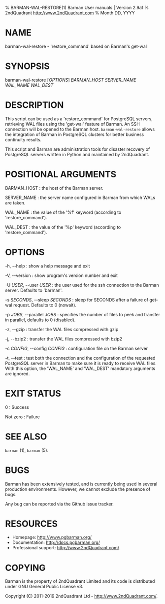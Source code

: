 % BARMAN-WAL-RESTORE(1) Barman User manuals | Version 2.9a1
% 2ndQuadrant <http://www.2ndQuadrant.com>
% Month DD, YYYY

# NAME

barman-wal-restore - 'restore_command' based on Barman's get-wal


# SYNOPSIS

barman-wal-restore [*OPTIONS*] *BARMAN_HOST* *SERVER_NAME* *WAL_NAME* *WAL_DEST*


# DESCRIPTION

This script can be used as a 'restore_command' for PostgreSQL servers,
retrieving WAL files using the 'get-wal' feature of Barman. An SSH
connection will be opened to the Barman host.
`barman-wal-restore` allows the integration of Barman in PostgreSQL
clusters for better business continuity results.

This script and Barman are administration tools for disaster recovery
of PostgreSQL servers written in Python and maintained by 2ndQuadrant.


# POSITIONAL ARGUMENTS

BARMAN\_HOST
:    the host of the Barman server.

SERVER\_NAME
:    the server name configured in Barman from which WALs are taken.

WAL\_NAME
:    the value of the '%f' keyword (according to 'restore\_command').

WAL\_DEST
:    the value of the '%p' keyword (according to 'restore\_command').

# OPTIONS

-h, --help
:    show a help message and exit

-V, --version
:    show program's version number and exit

-U *USER*, --user *USER*
:    the user used for the ssh connection to the Barman server. Defaults
     to 'barman'.

-s *SECONDS*, --sleep *SECONDS*
:    sleep for SECONDS after a failure of get-wal request. Defaults
     to 0 (nowait).

-p *JOBS*, --parallel *JOBS*
:    specifies the number of files to peek and transfer in parallel,
     defaults to 0 (disabled).

-z, --gzip
:    transfer the WAL files compressed with gzip

-j, --bzip2
:    transfer the WAL files compressed with bzip2

-c *CONFIG*, --config *CONFIG*
:    configuration file on the Barman server

 -t, --test
:    test both the connection and the configuration of the
     requested PostgreSQL server in Barman to make sure it
     is ready to receive WAL files. With this option, the
     'WAL\_NAME' and 'WAL\_DEST' mandatory arguments are ignored.

# EXIT STATUS

0
:   Success

Not zero
:   Failure


# SEE ALSO

`barman` (1), `barman` (5).


# BUGS

Barman has been extensively tested, and is currently being used in several
production environments. However, we cannot exclude the presence of bugs.

Any bug can be reported via the Github issue tracker.


# RESOURCES

* Homepage: <http://www.pgbarman.org/>
* Documentation: <http://docs.pgbarman.org/>
* Professional support: <http://www.2ndQuadrant.com/>


# COPYING

Barman is the property of 2ndQuadrant Limited
and its code is distributed under GNU General Public License v3.

Copyright (C) 2011-2019 2ndQuadrant Ltd - <http://www.2ndQuadrant.com/>.
